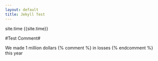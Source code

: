 ```yaml
---
layout: default
title: Jekyll Test
---
```

site.time
{{site.time}}

#Test Comment#

We made 1 million dollars {% comment %} in losses {% endcomment %} this year



